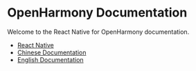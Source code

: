 # OpenHarmony Documentation

Welcome to the React Native for OpenHarmony documentation.

- [React Native](https://reactnative.dev/)
- [Chinese Documentation](./docs/zh-cn/README.md)
- [English Documentation](./docs/en/README.md)
